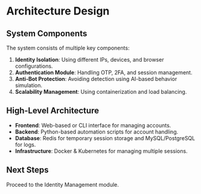 
# Architecture Design

## System Components
The system consists of multiple key components:
1. **Identity Isolation**: Using different IPs, devices, and browser configurations.
2. **Authentication Module**: Handling OTP, 2FA, and session management.
3. **Anti-Bot Protection**: Avoiding detection using AI-based behavior simulation.
4. **Scalability Management**: Using containerization and load balancing.

## High-Level Architecture
- **Frontend**: Web-based or CLI interface for managing accounts.
- **Backend**: Python-based automation scripts for account handling.
- **Database**: Redis for temporary session storage and MySQL/PostgreSQL for logs.
- **Infrastructure**: Docker & Kubernetes for managing multiple sessions.

## Next Steps
Proceed to the Identity Management module.
